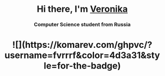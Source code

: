 <h1 align="center">Hi there, I'm <a href="https://github.com/fvrrrf" target="_blank">Veronika</a>
<h3 align="center">Computer Science student from Russia
<h1 align="center">![](https://komarev.com/ghpvc/?username=fvrrrf&color=4d3a31&style=for-the-badge)</a>
